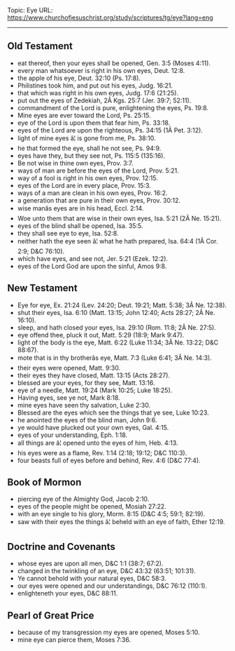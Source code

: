 Topic: Eye
URL: https://www.churchofjesuschrist.org/study/scriptures/tg/eye?lang=eng

---

## Old Testament

- eat thereof, then your eyes shall be opened, Gen. 3:5 (Moses 4:11).
- every man whatsoever is right in his own eyes, Deut. 12:8.
- the apple of his eye, Deut. 32:10 (Ps. 17:8).
- Philistines took him, and put out his eyes, Judg. 16:21.
- that which was right in his own eyes, Judg. 17:6 (21:25).
- put out the eyes of Zedekiah, 2Â Kgs. 25:7 (Jer. 39:7; 52:11).
- commandment of the Lord is pure, enlightening the eyes, Ps. 19:8.
- Mine eyes are ever toward the Lord, Ps. 25:15.
- eye of the Lord is upon them that fear him, Ps. 33:18.
- eyes of the Lord are upon the righteous, Ps. 34:15 (1Â Pet. 3:12).
- light of mine eyes â¦ is gone from me, Ps. 38:10.
- he that formed the eye, shall he not see, Ps. 94:9.
- eyes have they, but they see not, Ps. 115:5 (135:16).
- Be not wise in thine own eyes, Prov. 3:7.
- ways of man are before the eyes of the Lord, Prov. 5:21.
- way of a fool is right in his own eyes, Prov. 12:15.
- eyes of the Lord are in every place, Prov. 15:3.
- ways of a man are clean in his own eyes, Prov. 16:2.
- a generation that are pure in their own eyes, Prov. 30:12.
- wise manâs eyes are in his head, Eccl. 2:14.
- Woe unto them that are wise in their own eyes, Isa. 5:21 (2Â Ne. 15:21).
- eyes of the blind shall be opened, Isa. 35:5.
- they shall see eye to eye, Isa. 52:8.
- neither hath the eye seen â¦ what he hath prepared, Isa. 64:4 (1Â Cor. 2:9; D&C 76:10).
- which have eyes, and see not, Jer. 5:21 (Ezek. 12:2).
- eyes of the Lord God are upon the sinful, Amos 9:8.

## New Testament

- Eye for eye, Ex. 21:24 (Lev. 24:20; Deut. 19:21; Matt. 5:38; 3Â Ne. 12:38).
- shut their eyes, Isa. 6:10 (Matt. 13:15; John 12:40; Acts 28:27; 2Â Ne. 16:10).
- sleep, and hath closed your eyes, Isa. 29:10 (Rom. 11:8; 2Â Ne. 27:5).
- eye offend thee, pluck it out, Matt. 5:29 (18:9; Mark 9:47).
- light of the body is the eye, Matt. 6:22 (Luke 11:34; 3Â Ne. 13:22; D&C 88:67).
- mote that is in thy brotherâs eye, Matt. 7:3 (Luke 6:41; 3Â Ne. 14:3).
- their eyes were opened, Matt. 9:30.
- their eyes they have closed, Matt. 13:15 (Acts 28:27).
- blessed are your eyes, for they see, Matt. 13:16.
- eye of a needle, Matt. 19:24 (Mark 10:25; Luke 18:25).
- Having eyes, see ye not, Mark 8:18.
- mine eyes have seen thy salvation, Luke 2:30.
- Blessed are the eyes which see the things that ye see, Luke 10:23.
- he anointed the eyes of the blind man, John 9:6.
- ye would have plucked out your own eyes, Gal. 4:15.
- eyes of your understanding, Eph. 1:18.
- all things are â¦ opened unto the eyes of him, Heb. 4:13.
- his eyes were as a flame, Rev. 1:14 (2:18; 19:12; D&C 110:3).
- four beasts full of eyes before and behind, Rev. 4:6 (D&C 77:4).

## Book of Mormon

- piercing eye of the Almighty God, Jacob 2:10.
- eyes of the people might be opened, Mosiah 27:22.
- with an eye single to his glory, Morm. 8:15 (D&C 4:5; 59:1; 82:19).
- saw with their eyes the things â¦ beheld with an eye of faith, Ether 12:19.

## Doctrine and Covenants

- whose eyes are upon all men, D&C 1:1 (38:7; 67:2).
- changed in the twinkling of an eye, D&C 43:32 (63:51; 101:31).
- Ye cannot behold with your natural eyes, D&C 58:3.
- our eyes were opened and our understandings, D&C 76:12 (110:1).
- enlighteneth your eyes, D&C 88:11.

## Pearl of Great Price

- because of my transgression my eyes are opened, Moses 5:10.
- mine eye can pierce them, Moses 7:36.

